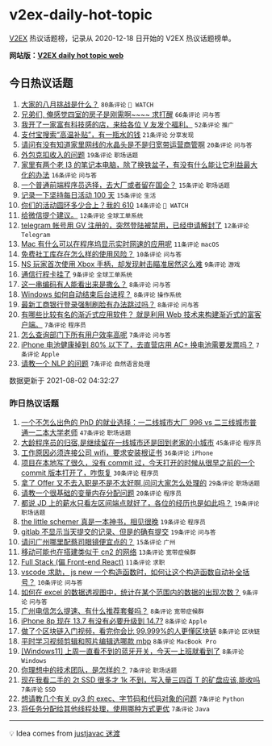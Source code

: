 # v2ex-daily-hot-topic

[V2EX](https://www.v2ex.com/) 热议话题榜，记录从 2020-12-18 日开始的 V2EX 热议话题榜单。

**网站版：[V2EX daily hot topic web](https://boojack.github.io/v2ex-daily-hot-topic-web/)**

## 今日热议话题

<!-- TODAY BEGIN -->

1. [大家的八月挑战是什么？](https://www.v2ex.com/t/793070) `80条评论` ` WATCH`
1. [兄弟们, 俺感觉四室的房子是刚需啊~~~~ 求打醒](https://www.v2ex.com/t/793090) `66条评论` `问与答`
1. [我开了一家富有科技感的店，来给各位 V 友发个福利。](https://www.v2ex.com/t/793091) `52条评论` `推广`
1. [支付宝搜索“高温补贴”，有一瓶水的钱](https://www.v2ex.com/t/793082) `21条评论` `分享发现`
1. [请问有没有知道家里网线的水晶头是不是归宽带运营商管啊](https://www.v2ex.com/t/793089) `20条评论` `问与答`
1. [外包克扣收入的问题](https://www.v2ex.com/t/793066) `19条评论` `职场话题`
1. [家里有两个老 I3 的笔记本电脑，除了换铁盆子，有没有什么能让它利益最大化的办法](https://www.v2ex.com/t/793079) `16条评论` `问与答`
1. [一个普通前端程序员选择，去大厂或者留在国企？](https://www.v2ex.com/t/793069) `15条评论` `职场话题`
1. [记录一下坚持每日活动 100 天](https://www.v2ex.com/t/793067) `15条评论` `生活`
1. [你们的活动圆环多少合上？我的 610](https://www.v2ex.com/t/793076) `14条评论` ` WATCH`
1. [给微信提个建议。](https://www.v2ex.com/t/793098) `12条评论` `全球工单系统`
1. [telegram 帐号用 GV 注册的，突然登陆被禁用，已经申请解封了](https://www.v2ex.com/t/793095) `12条评论` `Telegram`
1. [Mac 有什么可以在程序坞显示实时网速的应用呢](https://www.v2ex.com/t/793110) `11条评论` `macOS`
1. [免费社工库存在怎么样的使用风险？](https://www.v2ex.com/t/793100) `10条评论` `问与答`
1. [NS 玩家首次使用 Xbox 手柄，却发现射击瞄准居然这么难](https://www.v2ex.com/t/793122) `9条评论` `游戏`
1. [通信行程卡挂了](https://www.v2ex.com/t/793075) `9条评论` `全球工单系统`
1. [这一串编码有人能看出来是撒么？](https://www.v2ex.com/t/793105) `8条评论` `问与答`
1. [Windows 如何自动结束后台进程？](https://www.v2ex.com/t/793088) `8条评论` `操作系统`
1. [最新工商银行登录强制刷脸有办法跳过吗？](https://www.v2ex.com/t/793084) `8条评论` `问与答`
1. [有哪些比较有名的渐近式应用软件？ 就是利用 Web 技术来构建渐近式的富客户端。](https://www.v2ex.com/t/793081) `7条评论` `程序员`
1. [怎么查询部门下所有用户效率高呢](https://www.v2ex.com/t/793080) `7条评论` `问与答`
1. [iPhone 电池健康掉到 80% 以下了，去直营店用 AC+ 换电池需要发票吗？](https://www.v2ex.com/t/793073) `7条评论` `Apple`
1. [请教一个 NLP 的问题](https://www.v2ex.com/t/793072) `7条评论` `自然语言处理`

数据更新于 2021-08-02 04:32:27

<!-- TODAY END -->

### 昨日热议话题

<!-- YESTERDAY BEGIN -->

1. [一个不怎么出色的 PhD 的就业选择：一二线城市大厂 996 vs 二三线城市普通一二本大学老师](https://www.v2ex.com/t/793018) `47条评论` `职场话题`
1. [大龄程序员的归宿,是继续留在一线城市还是回到老家的小城市](https://www.v2ex.com/t/793034) `45条评论` `程序员`
1. [工作原因必须连接公司 wifi，要求安装根证书](https://www.v2ex.com/t/792969) `36条评论` `iPhone`
1. [项目在本地写了很久，没有 commit 过，今天打开的时候从很早之前的一个 commit 版本打开了，咋恢复](https://www.v2ex.com/t/793036) `30条评论` `程序员`
1. [拿了 Offer 又不去入职是不是不太好啊,问问大家怎么处理的](https://www.v2ex.com/t/792975) `29条评论` `职场话题`
1. [请教一个很基础的变量内存分配问题](https://www.v2ex.com/t/793017) `20条评论` `程序员`
1. [都说 JD 上的薪水只看左区间端点就好了，各位的经历也是如此吗？](https://www.v2ex.com/t/792951) `19条评论` `职场话题`
1. [the little schemer 真是一本神书，相见很晚](https://www.v2ex.com/t/792958) `19条评论` `程序员`
1. [gitlab 不显示当天提交的记录、但是的确有提交](https://www.v2ex.com/t/792966) `19条评论` `问与答`
1. [请问广州哪里配蔡司眼镜便宜点的？](https://www.v2ex.com/t/792970) `15条评论` `广州`
1. [移动可能也在搭建类似于 cn2 的网络](https://www.v2ex.com/t/793040) `13条评论` `宽带症候群`
1. [Full Stack (偏 Front-end React)](https://www.v2ex.com/t/792957) `11条评论` `求职`
1. [vscode 求助， js new 一个构造函数时，如何让这个构造函数自动补全括号？](https://www.v2ex.com/t/792955) `10条评论` `问与答`
1. [如何在 excel 的数据透视图中，统计在某个范围内的数据的出现次数？](https://www.v2ex.com/t/792941) `9条评论` `问与答`
1. [广州电信怎么提速、有什么推荐套餐吗？](https://www.v2ex.com/t/793049) `8条评论` `宽带症候群`
1. [iPhone 8p 现在 13.7 有没有必要升级到 14.7?](https://www.v2ex.com/t/793045) `8条评论` `Apple`
1. [做了个区块链入门视频，看完你会比 99.999%的人更懂区块链](https://www.v2ex.com/t/793013) `8条评论` `区块链`
1. [平时学习视频剪辑和照片编辑选哪款 mbp](https://www.v2ex.com/t/792959) `8条评论` `MacBook Pro`
1. [[Windows11] 上周一直看不到的蓝牙开关，今天一上班就看到了](https://www.v2ex.com/t/792942) `8条评论` `Windows`
1. [你理想中的技术团队，是怎样的？](https://www.v2ex.com/t/793027) `7条评论` `职场话题`
1. [现在我看二手的 2t SSD 很多才 1k 不到，写入量三四百 T 的矿盘应该,能收吗](https://www.v2ex.com/t/792988) `7条评论` `SSD`
1. [想请教几个有关 py3 的 exec、字节码和代码对象的问题](https://www.v2ex.com/t/792987) `7条评论` `Python`
1. [将任务分配给其他线程处理，使用哪种方式更优](https://www.v2ex.com/t/792974) `7条评论` `Java`

<!-- YESTERDAY END -->

---

💡 Idea comes from [justjavac 迷渡](https://github.com/justjavac/)

